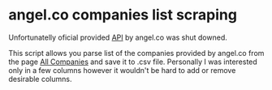 # angel.co companies list scraping
Unfortunatelly oficial provided [API](https://angel.co/api) by angel.co was shut downed.

This script allows you parse list of the companies provided by angel.co from the page [All Companies](https://angel.co/companies)
and save it to .csv file.
Personally I was interested only in a few columns however it wouldn't be hard to add or remove desirable columns.
